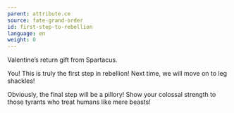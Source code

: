 ```yaml
---
parent: attribute.ce
source: fate-grand-order
id: first-step-to-rebellion
language: en
weight: 0
---
```


Valentine’s return gift from Spartacus.

You! This is truly the first step in rebellion!
Next time, we will move on to leg shackles!

Obviously, the final step will be a pillory!
Show your colossal strength to those tyrants who treat humans like mere beasts!
